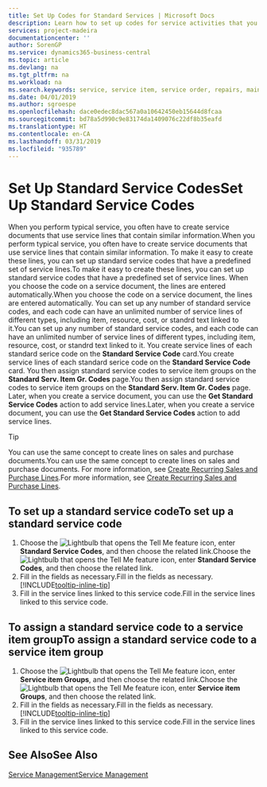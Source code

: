 ```yaml
---
title: Set Up Codes for Standard Services | Microsoft Docs
description: Learn how to set up codes for service activities that you often perform.
services: project-madeira
documentationcenter: ''
author: SorenGP
ms.service: dynamics365-business-central
ms.topic: article
ms.devlang: na
ms.tgt_pltfrm: na
ms.workload: na
ms.search.keywords: service, service item, service order, repairs, maintenance
ms.date: 04/01/2019
ms.author: sgroespe
ms.openlocfilehash: dace0edec8dac567a0a10642450eb15644d8fcaa
ms.sourcegitcommit: bd78a5d990c9e83174da1409076c22df8b35eafd
ms.translationtype: HT
ms.contentlocale: en-CA
ms.lasthandoff: 03/31/2019
ms.locfileid: "935789"
---
```

# <a name="set-up-standard-service-codes"></a><span data-ttu-id="bf455-103">Set Up Standard Service Codes</span><span class="sxs-lookup"><span data-stu-id="bf455-103">Set Up Standard Service Codes</span></span>
<span data-ttu-id="bf455-104">When you perform typical service, you often have to create service documents that use service lines that contain similar information.</span><span class="sxs-lookup"><span data-stu-id="bf455-104">When you perform typical service, you often have to create service documents that use service lines that contain similar information.</span></span> <span data-ttu-id="bf455-105">To make it easy to create these lines, you can set up standard service codes that have a predefined set of service lines.</span><span class="sxs-lookup"><span data-stu-id="bf455-105">To make it easy to create these lines, you can set up standard service codes that have a predefined set of service lines.</span></span> <span data-ttu-id="bf455-106">When you choose the code on a service document, the lines are entered automatically.</span><span class="sxs-lookup"><span data-stu-id="bf455-106">When you choose the code on a service document, the lines are entered automatically.</span></span> <span data-ttu-id="bf455-107">You can set up any number of standard service codes, and each code can have an unlimited number of service lines of different types, including item, resource, cost, or standrd text linked to it.</span><span class="sxs-lookup"><span data-stu-id="bf455-107">You can set up any number of standard service codes, and each code can have an unlimited number of service lines of different types, including item, resource, cost, or standrd text linked to it.</span></span> <span data-ttu-id="bf455-108">You create service lines of each standard serice code on the **Standard Service Code** card.</span><span class="sxs-lookup"><span data-stu-id="bf455-108">You create service lines of each standard serice code on the **Standard Service Code** card.</span></span> <span data-ttu-id="bf455-109">You then assign standard service codes to service item groups on the **Standard Serv. Item Gr. Codes** page.</span><span class="sxs-lookup"><span data-stu-id="bf455-109">You then assign standard service codes to service item groups on the **Standard Serv. Item Gr. Codes** page.</span></span> <span data-ttu-id="bf455-110">Later, when you create a service document, you can use the **Get Standard Service Codes** action to add service lines.</span><span class="sxs-lookup"><span data-stu-id="bf455-110">Later, when you create a service document, you can use the **Get Standard Service Codes** action to add service lines.</span></span>  
  
> [!Tip]
>  <span data-ttu-id="bf455-111">You can use the same concept to create lines on sales and purchase documents.</span><span class="sxs-lookup"><span data-stu-id="bf455-111">You can use the same concept to create lines on sales and purchase documents.</span></span> <span data-ttu-id="bf455-112">For more information, see [Create Recurring Sales and Purchase Lines](sales-how-work-standard-lines.md).</span><span class="sxs-lookup"><span data-stu-id="bf455-112">For more information, see [Create Recurring Sales and Purchase Lines](sales-how-work-standard-lines.md).</span></span>    
  
## <a name="to-set-up-a-standard-service-code"></a><span data-ttu-id="bf455-113">To set up a standard service code</span><span class="sxs-lookup"><span data-stu-id="bf455-113">To set up a standard service code</span></span>    
1. <span data-ttu-id="bf455-114">Choose the ![Lightbulb that opens the Tell Me feature](media/ui-search/search_small.png "Tell me what you want to do") icon, enter **Standard Service Codes**, and then choose the related link.</span><span class="sxs-lookup"><span data-stu-id="bf455-114">Choose the ![Lightbulb that opens the Tell Me feature](media/ui-search/search_small.png "Tell me what you want to do") icon, enter **Standard Service Codes**, and then choose the related link.</span></span>  
2. <span data-ttu-id="bf455-115">Fill in the fields as necessary.</span><span class="sxs-lookup"><span data-stu-id="bf455-115">Fill in the fields as necessary.</span></span> [!INCLUDE[tooltip-inline-tip](includes/tooltip-inline-tip_md.md)]  
4. <span data-ttu-id="bf455-116">Fill in the service lines linked to this service code.</span><span class="sxs-lookup"><span data-stu-id="bf455-116">Fill in the service lines linked to this service code.</span></span>  

## <a name="to-assign-a-standard-service-code-to-a-service-item-group"></a><span data-ttu-id="bf455-117">To assign a standard service code to a service item group</span><span class="sxs-lookup"><span data-stu-id="bf455-117">To assign a standard service code to a service item group</span></span>
1. <span data-ttu-id="bf455-118">Choose the ![Lightbulb that opens the Tell Me feature](media/ui-search/search_small.png "Tell me what you want to do") icon, enter **Service item Groups**, and then choose the related link.</span><span class="sxs-lookup"><span data-stu-id="bf455-118">Choose the ![Lightbulb that opens the Tell Me feature](media/ui-search/search_small.png "Tell me what you want to do") icon, enter **Service item Groups**, and then choose the related link.</span></span>  
2. <span data-ttu-id="bf455-119">Fill in the fields as necessary.</span><span class="sxs-lookup"><span data-stu-id="bf455-119">Fill in the fields as necessary.</span></span> [!INCLUDE[tooltip-inline-tip](includes/tooltip-inline-tip_md.md)]
3. <span data-ttu-id="bf455-120">Fill in the service lines linked to this service code.</span><span class="sxs-lookup"><span data-stu-id="bf455-120">Fill in the service lines linked to this service code.</span></span>  

## <a name="see-also"></a><span data-ttu-id="bf455-121">See Also</span><span class="sxs-lookup"><span data-stu-id="bf455-121">See Also</span></span>
[<span data-ttu-id="bf455-122">Service Management</span><span class="sxs-lookup"><span data-stu-id="bf455-122">Service Management</span></span>](service-service.md)